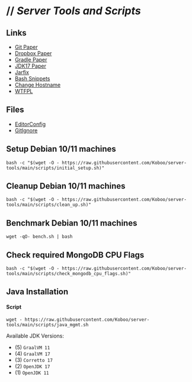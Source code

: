 # // _Server Tools and Scripts_

## Links
- [Git Paper](docu/USEFUL_FOR_GIT.md)
- [Dropbox Paper](docu/INSTALL_DROPBOX.md)
- [Gradle Paper](docu/GRADLE.md)
- [JDK17 Paper](docu/JDK17.md)
- [Jarfix](docu/JAR_FIX.md)
- [Bash Snippets](https://github.com/alexanderepstein/Bash-Snippets)
- [Change Hostname](docu/CHANGE_HOSTNAME.md)
- [WTFPL](http://www.wtfpl.net/about/)

## Files
- [EditorConfig](.editorconfig)
- [GitIgnore](.gitignore)

## Setup Debian 10/11 machines

`bash -c "$(wget -O - https://raw.githubusercontent.com/Koboo/server-tools/main/scripts/initial_setup.sh)"`

## Cleanup Debian 10/11 machines

`bash -c "$(wget -O - https://raw.githubusercontent.com/Koboo/server-tools/main/scripts/clean_up.sh)"`

## Benchmark Debian 10/11 machines

`wget -qO- bench.sh | bash`

## Check required MongoDB CPU Flags

`bash -c "$(wget -O - https://raw.githubusercontent.com/Koboo/server-tools/main/scripts/check_mongodb_cpu_flags.sh)"`

## Java Installation

#### Script

`wget - https://raw.githubusercontent.com/Koboo/server-tools/main/scripts/java_mgmt.sh`

Available JDK Versions:

* (5) ``GraalVM 11``
* (4) ``GraalVM 17``
* (3) ``Corretto 17``
* (2) ``OpenJDK 17``
* (1) ``OpenJDK 11``
